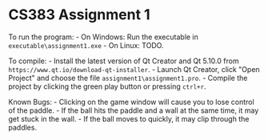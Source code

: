 # CS383 Assignment 1

To run the program:
	- On Windows: Run the executable in `executable\assignment1.exe`
	- On Linux: TODO.

To compile:
	- Install the latest version of Qt Creator and Qt 5.10.0 from `https://www.qt.io/download-qt-installer`.
	- Launch Qt Creator, click "Open Project" and choose the file `assignment1\assignment1.pro`.
	- Compile the project by clicking the green play button or pressing `ctrl+r`.

Known Bugs:
	- Clicking on the game window will cause you to lose control of the paddle.
	- If the ball hits the paddle and a wall at the same time, it may get stuck in the wall.
	- If the ball moves to quickly, it may clip through the paddles.
